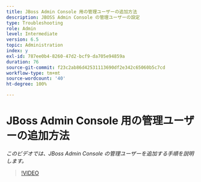 ```yaml
---
title: JBoss Admin Console 用の管理ユーザーの追加方法
description: JBOSS Admin Console の管理ユーザーの設定
type: Troubleshooting
role: Admin
level: Intermediate
version: 6.5
topic: Administration
index: y
exl-id: 787ee0b4-8260-47d2-bcf9-da705e94859a
duration: 76
source-git-commit: f23c2ab86d42531113690df2e342c65060b5c7cd
workflow-type: tm+mt
source-wordcount: '40'
ht-degree: 100%

---
```


# JBoss Admin Console 用の管理ユーザーの追加方法

*このビデオでは、JBoss Admin Console の管理ユーザーを追加する手順を説明します。*

>[!VIDEO](https://video.tv.adobe.com/v/335484?quality=12&learn=on)
